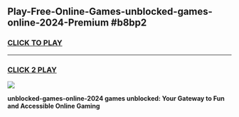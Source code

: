 
## Play-Free-Online-Games-unblocked-games-online-2024-Premium #b8bp2
<h3>
<a href="https://premium.freeplayer.one?title=unblocked-games-online-2024&ref=8M">CLICK TO PLAY</a></h3>
<hr>

<h3>
<a href="https://premium.freeplayer.one?title=unblocked-games-online-2024&ref=8M">CLICK 2 PLAY</a>
  
</h3>

<a href="https://premium.freeplayer.one?title=unblocked-games-online-2024&ref=8M"><img src="https://clearcache.store/games.png"></a>


**unblocked-games-online-2024 games unblocked: Your Gateway to Fun and Accessible Online Gaming**
